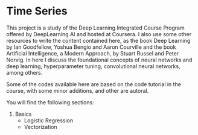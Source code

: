 # Time Series

This project is a study of the Deep Learning Integrated Course Program offered by DeepLearning.AI and hosted at Coursera. I also use some other resources to write the content contained here, as the book Deep Learning by Ian Goodfellow, Yoshua Bengio and Aaron Courville and the book Artificial Intelligence, a Modern Approach, by Stuart Russel and Peter Norvig. In here I discuss the foundational concepts of neural networks and deep learning, hyperparameter tuning, convolutional neural networks, among others.

Some of the codes available here are based on the code tutorial in the course, with some minor additions, and other are autoral. 

You will find the following sections:

1. Basics
   - Logistic Regression
   - Vectorization
